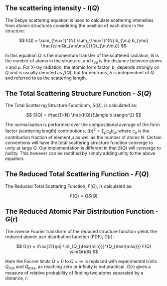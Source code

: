 ## The scattering intensity - $I(Q)$

The Debye scattering equation is used to calculate scattering intensities from atomic structures considering the position of each atom in the structure:

$$
I(Q) = \sum_{\nu=1}^{N} \sum_{\mu=1}^{N} b_{\nu} b_{\mu} \frac{\sin(Qr_{\nu\mu})}{Qr_{\nu\mu}}
$$

In this equation $Q$ is the momentum transfer of the scattered radiation, $N$ is the number of atoms in the structure, and $r_{\nu\mu}$ is the distance between atoms $\nu$ and $\mu$. For X-ray radiation, the atomic form factor, $b$, depends strongly on $Q$ and is usually denoted as $f(Q)$, but for neutrons, $b$ is independent of $Q$ and referred to as the scattering length.

## The Total Scattering Structure Function - $S(Q)$

The Total Scattering Structure Functionm, $S(Q)$, is calculated as:

$$
S(Q) = \frac{1}{N} \frac{I(Q)}{\langle b \rangle^2}
$$

The normalisation is performed over the compositional average of the form factor (scattering length) contributions, $\langle b \rangle^2 = \sum_µ c_µ b_µ$, where $c_µ$ is the contribution fraction of element $µ$ as well as the number of atoms $N$. Certain conventions will have the total scattering structure function converge to unity at large $Q$. Our implementation is different in that $S(Q)$ will converge to nullity. This however can be rectified by simply adding unity to the above equation.

## The Reduced Total Scattering Function - $F(Q)$

The Reduced Total Scattering Function, $F(Q)$, is calculated as:

$$
F(Q) = Q S(Q)
$$

## The Reduced Atomic Pair Distribution Function - $G(r)$

The inverse Fourier transform of the reduced structure function yields the reduced atomic pair distribution function (PDF), $G(r)$:

$$
G(r) = \frac{2}{\pi} \int_{Q_{\text{min}}}^{Q_{\text{max}}} F(Q) \sin(Qr)dQ
$$

Here the Fourier limits $Q=0$ to $Q=\infty$ is replaced with experimental limits $Q_{\text{min}}$ and $Q_{\text{max}}$, as reaching zero or infinity is not practical. $G(r)$ gives a measure of relative probability of finding two atoms separated by a distance, $r$.

